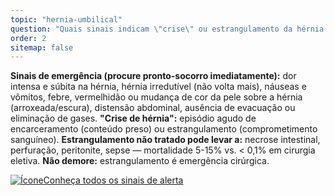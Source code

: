 ```yaml
---
topic: "hernia-umbilical"
question: "Quais sinais indicam \"crise\" ou estrangulamento da hérnia e quando ela se torna preocupante?"
order: 2
sitemap: false
---
```


**Sinais de emergência (procure pronto-socorro imediatamente):** dor intensa e súbita na hérnia, hérnia irredutível (não volta mais), náuseas e vômitos, febre, vermelhidão ou mudança de cor da pele sobre a hérnia (arroxeada/escura), distensão abdominal, ausência de evacuação ou eliminação de gases. **"Crise de hérnia":** episódio agudo de encarceramento (conteúdo preso) ou estrangulamento (comprometimento sanguíneo). **Estrangulamento não tratado pode levar a:** necrose intestinal, perfuração, peritonite, sepse — mortalidade 5-15% vs. < 0,1% em cirurgia eletiva. **Não demore:** estrangulamento é emergência cirúrgica.

<p><a href="{% link _posts/2025-10-21-hernia-umbilical-sintomas-sinais-alerta.md %}">
  <img src="/assets/images/icon-document.svg" class="icon" alt="Ícone" />Conheça todos os sinais de alerta</a></p>
